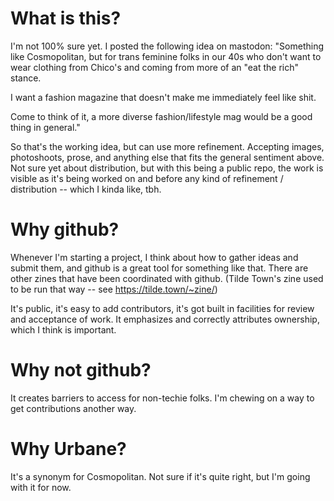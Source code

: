 # What is this?

I'm not 100% sure yet. I posted the following idea on mastodon:
"Something like Cosmopolitan, but for trans feminine folks in our 40s who don't want to wear clothing from Chico's and 
coming from more of an "eat the rich" stance.

I want a fashion magazine that doesn't make me immediately feel like shit. 

Come to think of it, a more diverse fashion/lifestyle mag would be a good thing in general."

So that's the working idea, but can use more refinement. Accepting images, photoshoots, prose,
and anything else that fits the general sentiment above. Not sure yet about distribution,
but with this being a public repo, the work is visible as it's being worked on and before
any kind of refinement / distribution -- which I kinda like, tbh.

# Why github?

Whenever I'm starting a project, I think about how to gather ideas and 
submit them, and github is a great tool for something like that. There 
are other zines that have been coordinated with github. 
(Tilde Town's zine used to be run that way -- see https://tilde.town/~zine/)

It's public, it's easy to add contributors, it's got built in facilities for review
and acceptance of work. It emphasizes and correctly attributes ownership,
which I think is important.

# Why not github?

It creates barriers to access for non-techie folks. I'm chewing on a way to 
get contributions another way. 

# Why Urbane?

It's a synonym for Cosmopolitan. Not sure if it's quite right, but I'm going with it for now.
